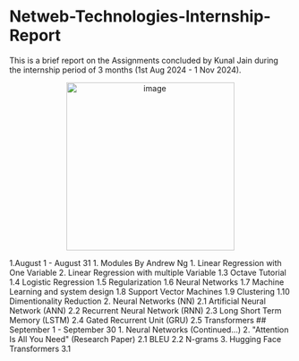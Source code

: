 # Netweb-Technologies-Internship-Report 
This is a brief report on the Assignments concluded by Kunal Jain during the internship period of 3 months (1st Aug 2024 - 1 Nov 2024).
<p align = "center">
<img width="300" alt="image" src="https://github.com/user-attachments/assets/e015994c-36b7-4b23-af40-e1985ab0e5f4">
</p>
1.August 1 - August 31
  1. Modules By Andrew Ng
    1. Linear Regression with One Variable 
    2. Linear Regression with multiple Variable 
    1.3 Octave Tutorial 
    1.4 Logistic Regression
  1.5 Regularization
  1.6 Neural Networks 
  1.7 Machine Learning and system design 
  1.8 Support Vector Machines 
  1.9 Clustering 
  1.10 Dimentionality Reduction 
2. Neural Networks (NN)
  2.1 Artificial Neural Network (ANN)
  2.2 Recurrent Neural Network (RNN)
  2.3 Long Short Term Memory (LSTM)
  2.4 Gated Recurrent Unit (GRU)
  2.5 Transformers 
## September 1 - September 30
1. Neural Networks (Continued...)
2. "Attention Is All You Need" (Research Paper)
  2.1 BLEU 
  2.2 N-grams
3. Hugging Face Transformers 
  3.1 
